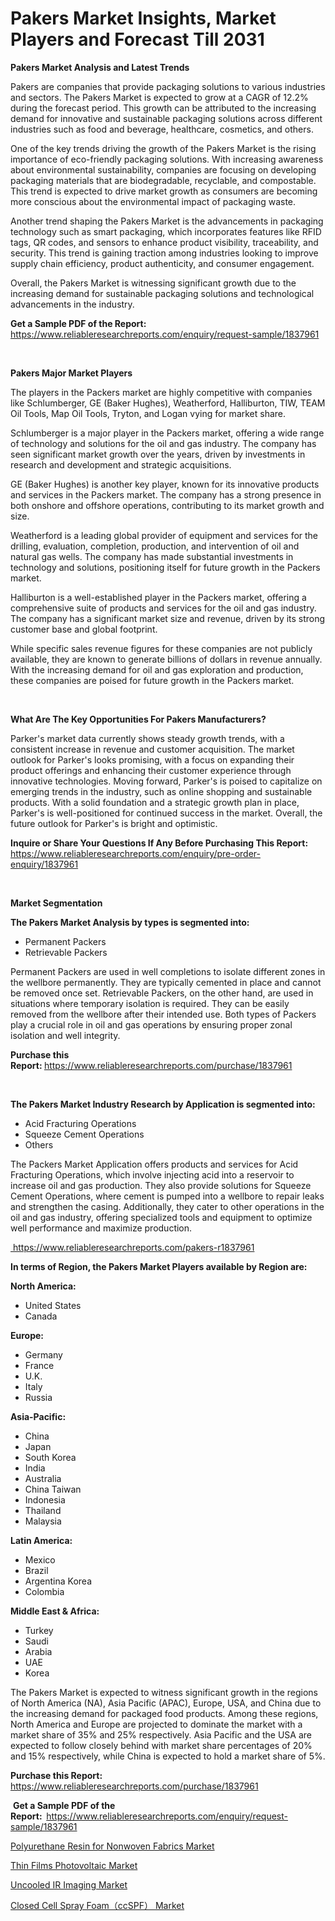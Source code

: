 <p><h1>Pakers Market Insights, Market Players and Forecast Till 2031</h1></p><p><strong>Pakers Market Analysis and Latest Trends</strong></p>
<p><p>Pakers are companies that provide packaging solutions to various industries and sectors. The Pakers Market is expected to grow at a CAGR of 12.2% during the forecast period. This growth can be attributed to the increasing demand for innovative and sustainable packaging solutions across different industries such as food and beverage, healthcare, cosmetics, and others.</p><p>One of the key trends driving the growth of the Pakers Market is the rising importance of eco-friendly packaging solutions. With increasing awareness about environmental sustainability, companies are focusing on developing packaging materials that are biodegradable, recyclable, and compostable. This trend is expected to drive market growth as consumers are becoming more conscious about the environmental impact of packaging waste.</p><p>Another trend shaping the Pakers Market is the advancements in packaging technology such as smart packaging, which incorporates features like RFID tags, QR codes, and sensors to enhance product visibility, traceability, and security. This trend is gaining traction among industries looking to improve supply chain efficiency, product authenticity, and consumer engagement.</p><p>Overall, the Pakers Market is witnessing significant growth due to the increasing demand for sustainable packaging solutions and technological advancements in the industry.</p></p>
<p><strong>Get a Sample PDF of the Report:&nbsp;</strong> <a href="https://www.reliableresearchreports.com/enquiry/request-sample/1837961">https://www.reliableresearchreports.com/enquiry/request-sample/1837961</a></p>
<p>&nbsp;</p>
<p><strong>Pakers Major Market Players</strong></p>
<p><p>The players in the Packers market are highly competitive with companies like Schlumberger, GE (Baker Hughes), Weatherford, Halliburton, TIW, TEAM Oil Tools, Map Oil Tools, Tryton, and Logan vying for market share. </p><p>Schlumberger is a major player in the Packers market, offering a wide range of technology and solutions for the oil and gas industry. The company has seen significant market growth over the years, driven by investments in research and development and strategic acquisitions.</p><p>GE (Baker Hughes) is another key player, known for its innovative products and services in the Packers market. The company has a strong presence in both onshore and offshore operations, contributing to its market growth and size.</p><p>Weatherford is a leading global provider of equipment and services for the drilling, evaluation, completion, production, and intervention of oil and natural gas wells. The company has made substantial investments in technology and solutions, positioning itself for future growth in the Packers market.</p><p>Halliburton is a well-established player in the Packers market, offering a comprehensive suite of products and services for the oil and gas industry. The company has a significant market size and revenue, driven by its strong customer base and global footprint.</p><p>While specific sales revenue figures for these companies are not publicly available, they are known to generate billions of dollars in revenue annually. With the increasing demand for oil and gas exploration and production, these companies are poised for future growth in the Packers market.</p></p>
<p>&nbsp;</p>
<p><strong>What Are The Key Opportunities For Pakers Manufacturers?</strong></p>
<p><p>Parker's market data currently shows steady growth trends, with a consistent increase in revenue and customer acquisition. The market outlook for Parker's looks promising, with a focus on expanding their product offerings and enhancing their customer experience through innovative technologies. Moving forward, Parker's is poised to capitalize on emerging trends in the industry, such as online shopping and sustainable products. With a solid foundation and a strategic growth plan in place, Parker's is well-positioned for continued success in the market. Overall, the future outlook for Parker's is bright and optimistic.</p></p>
<p><strong>Inquire or Share Your Questions If Any Before Purchasing This Report:</strong> <a href="https://www.reliableresearchreports.com/enquiry/pre-order-enquiry/1837961">https://www.reliableresearchreports.com/enquiry/pre-order-enquiry/1837961</a></p>
<p>&nbsp;</p>
<p><strong>Market Segmentation</strong></p>
<p><strong>The Pakers Market Analysis by types is segmented into:</strong></p>
<p><ul><li>Permanent Packers</li><li>Retrievable Packers</li></ul></p>
<p><p>Permanent Packers are used in well completions to isolate different zones in the wellbore permanently. They are typically cemented in place and cannot be removed once set. Retrievable Packers, on the other hand, are used in situations where temporary isolation is required. They can be easily removed from the wellbore after their intended use. Both types of Packers play a crucial role in oil and gas operations by ensuring proper zonal isolation and well integrity.</p></p>
<p><strong>Purchase this Report:&nbsp;</strong><a href="https://www.reliableresearchreports.com/purchase/1837961">https://www.reliableresearchreports.com/purchase/1837961</a></p>
<p>&nbsp;</p>
<p><strong>The Pakers Market Industry Research by Application is segmented into:</strong></p>
<p><ul><li>Acid Fracturing Operations</li><li>Squeeze Cement Operations</li><li>Others</li></ul></p>
<p><p>The Packers Market Application offers products and services for Acid Fracturing Operations, which involve injecting acid into a reservoir to increase oil and gas production. They also provide solutions for Squeeze Cement Operations, where cement is pumped into a wellbore to repair leaks and strengthen the casing. Additionally, they cater to other operations in the oil and gas industry, offering specialized tools and equipment to optimize well performance and maximize production.</p></p>
<p><a href="https://www.reliableresearchreports.com/pakers-r1837961">&nbsp;https://www.reliableresearchreports.com/pakers-r1837961</a></p>
<p><strong>In terms of Region, the Pakers Market Players available by Region are:</strong></p>
<p>
    <p> <strong> North America: </strong>
        <ul>
            <li>United States</li>
            <li>Canada</li>
        </ul>
        </p> 
    <p> <strong> Europe: </strong>
        <ul>
            <li>Germany</li>
            <li>France</li>
            <li>U.K.</li>
            <li>Italy</li>
            <li>Russia</li>
        </ul>
        </p> 
    <p> <strong> Asia-Pacific: </strong>
        <ul>
            <li>China</li>
            <li>Japan</li>
            <li>South Korea</li>
            <li>India</li>
            <li>Australia</li>
            <li>China Taiwan</li>
            <li>Indonesia</li>
            <li>Thailand</li>
            <li>Malaysia</li>
        </ul>
        </p> 
    <p> <strong> Latin America: </strong>
        <ul>
            <li>Mexico</li>
            <li>Brazil</li>
            <li>Argentina Korea</li>
            <li>Colombia</li>
        </ul>
        </p> 
    <p> <strong> Middle East & Africa: </strong>
        <ul>
            <li>Turkey</li>
            <li>Saudi</li>
            <li>Arabia</li>
            <li>UAE</li>
            <li>Korea</li>
        </ul>
    </p>
    </p>
<p><p>The Pakers Market is expected to witness significant growth in the regions of North America (NA), Asia Pacific (APAC), Europe, USA, and China due to the increasing demand for packaged food products. Among these regions, North America and Europe are projected to dominate the market with a market share of 35% and 25% respectively. Asia Pacific and the USA are expected to follow closely behind with market share percentages of 20% and 15% respectively, while China is expected to hold a market share of 5%.</p></p>
<p><strong>Purchase this Report: </strong><a href="https://www.reliableresearchreports.com/purchase/1837961">https://www.reliableresearchreports.com/purchase/1837961</a></p>
<p>&nbsp;<strong>Get a Sample PDF of the Report:&nbsp;&nbsp;</strong><a href="https://www.reliableresearchreports.com/enquiry/request-sample/1837961">https://www.reliableresearchreports.com/enquiry/request-sample/1837961</a></p>
<p><strong></strong></p>
<p><p><a href="https://issuu.com/reportprime-2/docs/polyurethane-resin-for-nonwoven-fab_43f12acbebc809">Polyurethane Resin for Nonwoven Fabrics Market</a></p><p><a href="https://github.com/sardarp081/Market-Research-Report-List-1/blob/main/thin-films-photovoltaic-market.md">Thin Films Photovoltaic Market</a></p><p><a href="https://github.com/waylose1223/Market-Research-Report-List-1/blob/main/uncooled-ir-imaging-market.md">Uncooled IR Imaging Market</a></p><p><a href="https://issuu.com/reportprime-2/docs/closed-cell-spray-foamccspf-market-_28eb6820d13982">Closed Cell Spray Foam（ccSPF） Market</a></p></p>